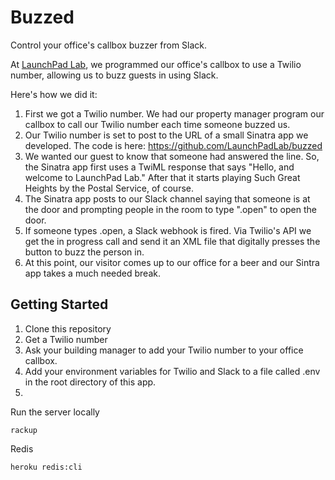 # Buzzed

Control your office's callbox buzzer from Slack.

At [LaunchPad Lab](http://launchpadlab.com), we programmed our office's callbox to use a Twilio number, allowing us to buzz guests in using Slack.

Here's how we did it:

1. First we got a Twilio number. We had our property manager program our callbox to call our Twilio number each time someone buzzed us.
2. Our Twilio number is set to post to the URL of a small Sinatra app we developed. The code is here: https://github.com/LaunchPadLab/buzzed
3. We wanted our guest to know that someone had answered the line. So, the Sinatra app first uses a TwiML response that says "Hello, and welcome to LaunchPad Lab." After that it starts playing Such Great Heights by the Postal Service, of course.
4. The Sinatra app posts to our Slack channel saying that someone is at the door and prompting people in the room to type ".open" to open the door.
5. If someone types .open, a Slack webhook is fired. Via Twilio's API we get the in progress call and send it an XML file that digitally presses the button to buzz the person in.
6. At this point, our visitor comes up to our office for a beer and our Sintra app takes a much needed break.

## Getting Started

1. Clone this repository
2. Get a Twilio number
3. Ask your building manager to add your Twilio number to your office callbox.
4. Add your environment variables for Twilio and Slack to a file called .env in the root directory of this app.
5.

Run the server locally

    rackup

Redis

    heroku redis:cli